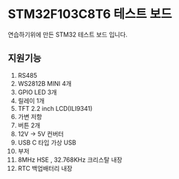 # STM32F103C8T6 테스트 보드
연습하기위에 만든 STM32 테스트 보드 입니다.

## 지원기능
1. RS485 
2. WS2812B MINI 4개 
3. GPIO LED 3개 
4. 릴레이 1개 
5. TFT 2.2 inch LCD(ILI9341) 
6. 가변 저항
7. 버튼 2개
8. 12V -> 5V 컨버터 
9. USB C 타입 가상 USB
10. 부저
11. 8MHz HSE , 32.768KHz 크리스탈 내장
12. RTC 백업배터리 내장

